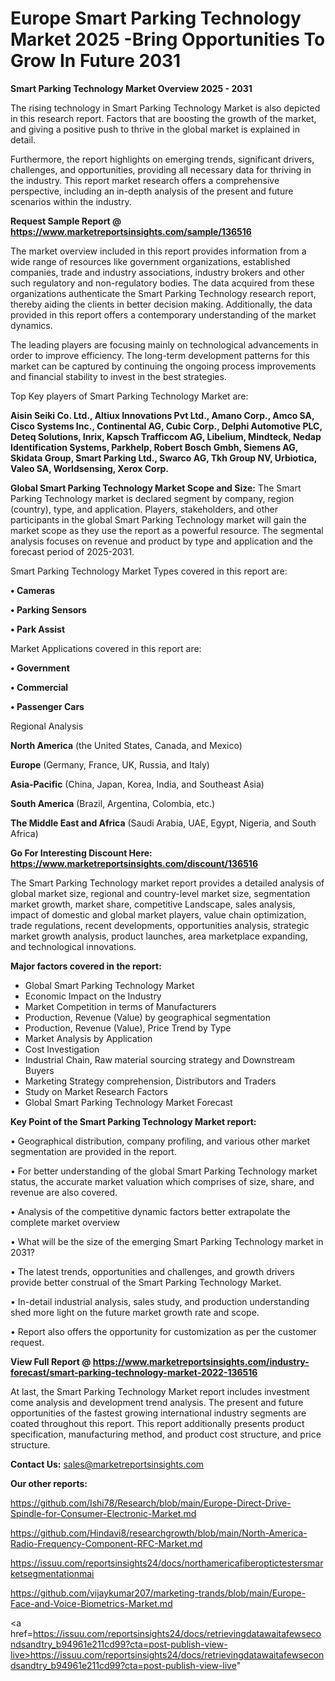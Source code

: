  # Europe Smart Parking Technology Market 2025 -Bring Opportunities To Grow In Future 2031

<Strong> Smart Parking Technology Market Overview 2025 - 2031</strong>

The rising technology in Smart Parking Technology Market is also depicted in this research report. Factors that are boosting the growth of the market, and giving a positive push to thrive in the global market is explained in detail.

Furthermore, the report highlights on emerging trends, significant drivers, challenges, and opportunities, providing all necessary data for thriving in the industry. This report market research offers a comprehensive perspective, including an in-depth analysis of the present and future scenarios within the industry.

<strong>Request Sample Report @ <a href=https://www.marketreportsinsights.com/sample/136516>https://www.marketreportsinsights.com/sample/136516</a></strong>

The market overview included in this report provides information from a wide range of resources like government organizations, established companies, trade and industry associations, industry brokers and other such regulatory and non-regulatory bodies. The data acquired from these organizations authenticate the Smart Parking Technology research report, thereby aiding the clients in better decision making. Additionally, the data provided in this report offers a contemporary understanding of the market dynamics.

The leading players are focusing mainly on technological advancements in order to improve efficiency. The long-term development patterns for this market can be captured by continuing the ongoing process improvements and financial stability to invest in the best strategies.

Top Key players of Smart Parking Technology Market are:

<strong>Aisin Seiki Co. Ltd., Altiux Innovations Pvt Ltd., Amano Corp., Amco SA, Cisco Systems Inc., Continental AG, Cubic Corp., Delphi Automotive PLC, Deteq Solutions, Inrix, Kapsch Trafficcom AG, Libelium, Mindteck, Nedap Identification Systems, Parkhelp, Robert Bosch Gmbh, Siemens AG, Skidata Group, Smart Parking Ltd., Swarco AG, Tkh Group NV, Urbiotica, Valeo SA, Worldsensing, Xerox Corp.</strong>

<strong><b>Global Smart Parking Technology Market Scope and Size:</b></strong>
The Smart Parking Technology market is declared segment by company, region (country), type, and application. Players, stakeholders, and other participants in the global Smart Parking Technology market will gain the market scope as they use the report as a powerful resource. The segmental analysis focuses on revenue and product by type and application and the forecast period of 2025-2031.

Smart Parking Technology Market Types covered in this report are:

<strong>• Cameras

• Parking Sensors

• Park Assist</strong>

Market Applications covered in this report are:

<strong>• Government

• Commercial

• Passenger Cars</strong> 

Regional Analysis

<strong>North America</strong> (the United States, Canada, and Mexico)

<strong>Europe</strong> (Germany, France, UK, Russia, and Italy)

<strong>Asia-Pacific</strong> (China, Japan, Korea, India, and Southeast Asia)

<strong>South America</strong> (Brazil, Argentina, Colombia, etc.)

<strong>The Middle East and Africa</strong> (Saudi Arabia, UAE, Egypt, Nigeria, and South Africa)

<strong>Go For Interesting Discount Here: <a href=https://www.marketreportsinsights.com/discount/136516>https://www.marketreportsinsights.com/discount/136516</a></strong>

The Smart Parking Technology market report provides a detailed analysis of global market size, regional and country-level market size, segmentation market growth, market share, competitive Landscape, sales analysis, impact of domestic and global market players, value chain optimization, trade regulations, recent developments, opportunities analysis, strategic market growth analysis, product launches, area marketplace expanding, and technological innovations.

<strong><b>Major factors covered in the report:</b></strong>
<ul>
  <li>Global Smart Parking Technology Market </li>
  <li>Economic Impact on the Industry</li>
  <li>Market Competition in terms of Manufacturers</li>
  <li>Production, Revenue (Value) by geographical segmentation</li>
  <li>Production, Revenue (Value), Price Trend by Type</li>
  <li>Market Analysis by Application</li>
  <li>Cost Investigation</li>
  <li>Industrial Chain, Raw material sourcing strategy and Downstream Buyers</li>
  <li>Marketing Strategy comprehension, Distributors and Traders</li>
  <li>Study on Market Research Factors</li>
  <li>Global Smart Parking Technology Market Forecast</li>
</ul>

<strong><b>Key Point of the Smart Parking Technology Market report:</b></strong>

• Geographical distribution, company profiling, and various other market segmentation are provided in the report.

• For better understanding of the global Smart Parking Technology market status, the accurate market valuation which comprises of size, share, and revenue are also covered.

• Analysis of the competitive dynamic factors better extrapolate the complete market overview

• What will be the size of the emerging Smart Parking Technology market in 2031?

• The latest trends, opportunities and challenges, and growth drivers provide better construal of the Smart Parking Technology Market.

• In-detail industrial analysis, sales study, and production understanding shed more light on the future market growth rate and scope.

• Report also offers the opportunity for customization as per the customer request.

<strong><b>View Full Report @ <a href=https://www.marketreportsinsights.com/industry-forecast/smart-parking-technology-market-2022-136516>https://www.marketreportsinsights.com/industry-forecast/smart-parking-technology-market-2022-136516</a></b></strong>


At last, the Smart Parking Technology Market report includes investment come analysis and development trend analysis. The present and future opportunities of the fastest growing international industry segments are coated throughout this report. This report additionally presents product specification, manufacturing method, and product cost structure, and price structure.

<strong>Contact Us:</strong>
sales@marketreportsinsights.com

<strong>Our other reports:</strong>

<a href=https://github.com/Ishi78/Research/blob/main/Europe-Direct-Drive-Spindle-for-Consumer-Electronic-Market.md>https://github.com/Ishi78/Research/blob/main/Europe-Direct-Drive-Spindle-for-Consumer-Electronic-Market.md</a>

<a href=https://github.com/Hindavi8/researchgrowth/blob/main/North-America-Radio-Frequency-Component-RFC-Market.md>https://github.com/Hindavi8/researchgrowth/blob/main/North-America-Radio-Frequency-Component-RFC-Market.md</a>

<a href=https://issuu.com/reportsinsights24/docs/northamericafiberoptictestersmarketsegmentationmai>https://issuu.com/reportsinsights24/docs/northamericafiberoptictestersmarketsegmentationmai</a>

<a href=https://github.com/vijaykumar207/marketing-trands/blob/main/Europe-Face-and-Voice-Biometrics-Market.md>https://github.com/vijaykumar207/marketing-trands/blob/main/Europe-Face-and-Voice-Biometrics-Market.md</a>

<a href=https://issuu.com/reportsinsights24/docs/retrievingdatawaitafewsecondsandtry_b94961e211cd99?cta=post-publish-view-live>https://issuu.com/reportsinsights24/docs/retrievingdatawaitafewsecondsandtry_b94961e211cd99?cta=post-publish-view-live</a>"
